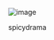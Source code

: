 ![image](https://github.com/user-attachments/assets/40bf2908-ec18-4132-a66c-5e06865f375b)

spicydrama
